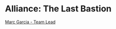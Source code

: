 # **Alliance: The Last Bastion**

[Marc Garcia - Team Lead](https://lazyfoxstudio.github.io/Project-2/max)